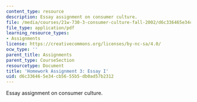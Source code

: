 ```yaml
---
content_type: resource
description: Essay assignment on consumer culture.
file: /media/courses/21w-730-3-consumer-culture-fall-2002/d6c336465e34cb5655b5db0ad57b2312_essayi_assignmnt.pdf
file_type: application/pdf
learning_resource_types:
- Assignments
license: https://creativecommons.org/licenses/by-nc-sa/4.0/
ocw_type: ''
parent_title: Assignments
parent_type: CourseSection
resourcetype: Document
title: 'Homework Assignment 3: Essay I'
uid: d6c33646-5e34-cb56-55b5-db0ad57b2312
---
```

Essay assignment on consumer culture.